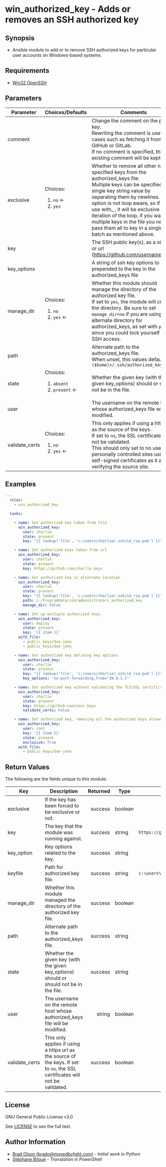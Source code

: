 # win_authorized_key - Adds or removes an SSH authorized key

## Synopsis

* Ansible module to add or to remove SSH authorized keys for particular user accounts on Windows-based systems.

## Requirements

* [Win32 OpenSSH]

## Parameters

| Parameter      | Choices/Defaults                              | Comments                                                                                                                                                                                                                                                                                                                                                                                        |
| -------------- | --------------------------------------------- | ----------------------------------------------------------------------------------------------------------------------------------------------------------------------------------------------------------------------------------------------------------------------------------------------------------------------------------------------------------------------------------------------- |
| comment        |                                           | Change the comment on the public key.<br/>Rewriting the comment is useful in cases such as fetching it from GitHub or GitLab.<br/>If no comment is specified, the existing comment will be kept.                                                                                                                                                                                                |
| exclusive      | Choices:<ol><li>`no` <-<li>`yes`</ol>         | Whether to remove all other non-specified keys from the authorized_keys file.<br/>Multiple keys can be specified in a single key string value by separating them by newlines. This option is not loop aware, so if you use with_ , it will be exclusive per iteration of the loop, if you want multiple keys in the file you need to pass them all to key in a single batch as mentioned above. |
| key            |                                               | The SSH public key(s), as a string or url (https://github.com/username.keys)                                                                                                                                                                                                                                                                                                                    |
| key_options    |                                               | A string of ssh key options to be prepended to the key in the authorized_keys file                                                                                                                                                                                                                                                                                                              |
| manage_dir     | Choices:<ol><li>`no`<li>`yes` <-</ol>         | Whether this module should manage the directory of the authorized key file.<br/>If set to `yes`, the module will create the directory. Be sure to set `manage_dir=no` if you are using an alternate directory for authorized_keys, as set with `path`, since you could lock yourself out of SSH access.                                                                                         |
| path           |                                               | Alternate path to the authorized_keys file.<br/>When unset, this values defaults to `($home)+/.ssh/authorized_keys`                                                                                                                                                                                                                                                                             |
| state          | Choices:<ol><li>`absent`<li>`present` <-</ol> | Whether the given key (with the given key_options) should or should not be in the file.                                                                                                                                                                                                                                                                                                         |
| user           |                                               | The username on the remote host whose authorized_keys file will be modified.                                                                                                                                                                                                                                                                                                                    |
| validate_certs | Choices:<ol><li>`no`<li>`yes` <-</ol>         | This only applies if using a https url as the source of the keys.<br/>If set to `no`, the SSL certificates will not be validated.<br/>This should only set to no used on personally controlled sites using self-signed certificates as it avoids verifying the source site.                                                                                                                     |

## Examples

```yaml
---
  roles:
    - win_authorized_key

  tasks:

    - name: Set authorized key taken from file
      win_authorized_key:
        user: charlie
        state: present
        key: "{{ lookup('file', 'c:/users/charlie/.ssh/id_rsa.pub') }}"

    - name: Set authorized keys taken from url
      win_authorized_key:
        user: charlie
        state: present
        key: https://github.com/charlie.keys

    - name: Set authorized key in alternate location
      win_authorized_key:
        user: charlie
        state: present
        key: "{{ lookup('file', 'c:/users/charlie/.ssh/id_rsa.pub') }}"
        path: c:/ProgramData/ssh/administrators_authorized_key
        manage_dir: False

    - name: Set up multiple authorized keys
      win_authorized_key:
        user: deploy
        state: present
        key: '{{ item }}'
      with_file:
        - public_keys/doe-jane
        - public_keys/doe-john

    - name: Set authorized key defining key options
      win_authorized_key:
        user: charlie
        state: present
        key: "{{ lookup('file', 'c:/users/charlie/.ssh/id_rsa.pub') }}"
        key_options: 'no-port-forwarding,from="10.0.1.1"'

    - name: Set authorized key without validating the TLS/SSL certificates
      win_authorized_key:
        user: charlie
        state: present
        key: https://github.com/user.keys
        validate_certs: False

    - name: Set authorized key, removing all the authorized keys already set
      win_authorized_key:
        user: root
        key: '{{ item }}'
        state: present
        exclusive: True
      with_file:
        - public_keys/doe-jane
```

## Return Values

The following are the fields unique to this module:

| Key            | Description                                                                                                                   | Returned | Type    | Example                                |
| -------------- | ----------------------------------------------------------------------------------------------------------------------------- | -------: | ------- | -------------------------------------- |
| exclusive      | If the key has been forced to be exclusive or not.                                                                            |  success | boolean |                                        |
| key            | The key that the module was running against.                                                                                  |  success | string  | `https://github.com/user.keys`         |
| key_option     | Key options related to the key.                                                                                               |  success | string  |                                        |
| keyfile        | Path for authorized key file.                                                                                                 |  success | string  | `c:\users\charlie\ssh\authorized_keys` |
| manage_dir     | Whether this module managed the directory of the authorized key file.                                                         |  success | boolean |                                        |
| path           | Alternate path to the authorized_keys file.                                                                                   |  success | string  |                                        |
| state          | Whether the given key (with the given key_options) should or should not be in the file.                                       |  success | string  |                                        |
| user           | The username on the remote host whose authorized_keys file will be modified.                                                  |   string | boolean |                                        |
| validate_certs | This only applies if using a https url as the source of the keys. If set to `no`, the SSL certificates will not be validated. |  success | boolean |                                        |

## License

GNU General Public License v3.0

See [LICENSE](LICENSE) to see the full text.

## Author Information

* [Brad Olson (brado@movedbylight.com)](mailto:brado@movedbylight.com) - *Initial work in Python*
* [Stéphane Bilqué](https://github.com/sbilque)  - *Translation in PowerShell*

[Win32 OpenSSH]: https://github.com/PowerShell/Win32-OpenSSH/wiki/Install-Win32-OpenSSH
